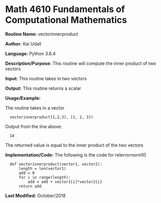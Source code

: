 # Math 4610 Fundamentals of Computational Mathematics

**Routine Name:**           vectorinnerproduct

**Author:** Kai Udall

**Language:** Python 3.6.4

**Description/Purpose:** This routine will compute the inner product of two vectors

**Input:** This routine takes in two vectors

**Output:** This routine returns a scalar

**Usage/Example:**

The routine takes in a vector

      vectorinnerproduct[1,2,3], [1, 2, 3])

Output from the line above:

      14

The returned value is equal to the inner product of the two vectors

**Implementation/Code:** The following is the code for relerrornorm1()

      def vectorinnerproduct(vector1, vector2):
          length = len(vector1)
          add = 0
          for i in range(length):
              add = add + vector1[i]*vector2[i]
          return add

**Last Modified:** October/2018
